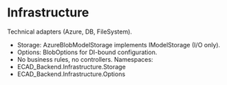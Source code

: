# Infrastructure
Technical adapters (Azure, DB, FileSystem).
- Storage: AzureBlobModelStorage implements IModelStorage (I/O only).
- Options: BlobOptions for DI-bound configuration.
- No business rules, no controllers.
  Namespaces:
- ECAD_Backend.Infrastructure.Storage
- ECAD_Backend.Infrastructure.Options
